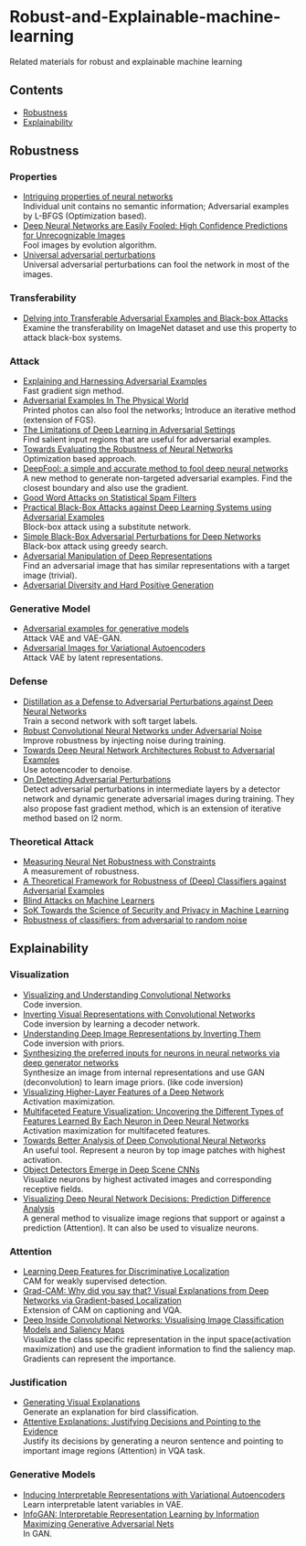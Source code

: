 # Robust-and-Explainable-machine-learning
Related materials for robust and explainable machine learning

## Contents 

- [Robustness](#robustness)
- [Explainability](#explainability)

## Robustness
### Properties
* [Intriguing properties of neural networks](https://arxiv.org/abs/1312.6199) <br/> Individual unit contains no semantic information; Adversarial examples by L-BFGS (Optimization based).
* [Deep Neural Networks are Easily Fooled:
High Confidence Predictions for Unrecognizable Images](https://arxiv.org/abs/1412.1897) <br/> Fool images by evolution algorithm.
* [Universal adversarial perturbations](https://arxiv.org/abs/1610.08401) <br/> Universal adversarial perturbations can fool the network in most of the images.

### Transferability
* [Delving into Transferable Adversarial Examples and Black-box Attacks](https://arxiv.org/abs/1611.02770) <br/> Examine the transferability on ImageNet dataset and use this property to attack black-box systems.


### Attack
* [Explaining and Harnessing Adversarial Examples](https://arxiv.org/abs/1412.6572) <br/> Fast gradient sign method.
* [Adversarial Examples In The Physical World](https://arxiv.org/abs/1607.02533) <br/> Printed photos can also fool the networks; Introduce an iterative method (extension of FGS).
* [The Limitations of Deep Learning in Adversarial Settings](https://arxiv.org/abs/1511.07528) <br/> Find salient input regions that are useful for adversarial examples.
* [Towards Evaluating the Robustness of Neural Networks](https://arxiv.org/abs/1608.04644) <br/> Optimization based approach.
* [DeepFool: a simple and accurate method to fool deep neural networks](https://arxiv.org/pdf/1511.04599.pdf) <br/> A new method to generate non-targeted adversarial examples. Find the closest boundary and also use the gradient.
* [Good Word Attacks on Statistical Spam Filters](http://www.egov.ufsc.br/portal/sites/default/files/anexos/5867-5859-1-PB.pdf)
* [Practical Black-Box Attacks against Deep Learning Systems using Adversarial Examples](https://arxiv.org/abs/1602.02697) <br/> Block-box attack using a substitute network.
* [Simple Black-Box Adversarial Perturbations for Deep Networks](https://arxiv.org/abs/1612.06299) <br/> Black-box attack using greedy search.
* [Adversarial Manipulation of Deep Representations](https://arxiv.org/abs/1511.05122) <br/> Find an adversarial image that has similar representations with a target image (trivial).
* [Adversarial Diversity and Hard Positive Generation](https://arxiv.org/abs/1605.01775)


### Generative Model
* [Adversarial examples for generative models](https://arxiv.org/abs/1702.06832) <br/> Attack VAE and VAE-GAN.
* [Adversarial Images for Variational Autoencoders](https://arxiv.org/abs/1612.00155) <br/> Attack VAE by latent representations. 

### Defense
* [Distillation as a Defense to Adversarial Perturbations against Deep Neural Networks](https://arxiv.org/abs/1511.04508) <br/> Train a second network with soft target labels.
* [Robust Convolutional Neural Networks under Adversarial Noise](https://arxiv.org/abs/1511.06306) <br/> Improve robustness by injecting noise during training.
* [Towards Deep Neural Network Architectures Robust to Adversarial Examples](https://arxiv.org/abs/1412.5068) <br/> Use aotoencoder to denoise.
* [On Detecting Adversarial Perturbations](https://arxiv.org/abs/1702.04267) <br/> Detect adversarial perturbations in intermediate layers by a detector network and dynamic generate adversarial images during training. They also propose fast gradient method, which is an extension of iterative method based on l2 norm.

### Theoretical Attack
* [Measuring Neural Net Robustness with Constraints](https://arxiv.org/pdf/1605.07262.pdf)<br/>A measurement of robustness.
* [A Theoretical Framework for Robustness of (Deep) Classifiers against Adversarial Examples](https://arxiv.org/abs/1612.00334)
* [Blind Attacks on Machine Learners](https://papers.nips.cc/paper/6482-blind-attacks-on-machine-learners)
* [SoK Towards the Science of Security and Privacy in Machine Learning](https://spqr.eecs.umich.edu/papers/rushanan-sok-oakland14.pdf)
* [Robustness of classifiers: from adversarial to random noise](https://arxiv.org/abs/1608.08967)

## Explainability
### Visualization
* [Visualizing and Understanding Convolutional Networks](https://arxiv.org/abs/1311.2901) <br/> Code inversion.
* [Inverting Visual Representations with Convolutional Networks](https://arxiv.org/abs/1506.02753) <br/> Code inversion by learning a decoder network.
* [Understanding Deep Image Representations by Inverting Them](https://arxiv.org/abs/1412.0035) <br/> Code inversion with priors.
* [Synthesizing the preferred inputs for neurons in neural networks via deep generator networks](https://arxiv.org/abs/1605.09304) <br/> Synthesize an image from internal representations and use GAN (deconvolution) to learn image priors. (like code inversion)
* [Visualizing Higher-Layer Features of a Deep Network](https://www.researchgate.net/publication/265022827_Visualizing_Higher-Layer_Features_of_a_Deep_Network) <br/> Activation maximization.
* [Multifaceted Feature Visualization: Uncovering the Different Types of Features Learned By Each Neuron in Deep Neural Networks](https://arxiv.org/pdf/1602.03616.pdf) <br/> Activation maximization for multifaceted features.
* [Towards Better Analysis of Deep Convolutional Neural Networks](https://arxiv.org/abs/1604.07043) <br/> An useful tool. Represent a neuron by top image patches with highest activation.
* [Object Detectors Emerge in Deep Scene CNNs](https://arxiv.org/abs/1412.6856) <br/> Visualize neurons by highest activated images and corresponding receptive fields.
* [Visualizing Deep Neural Network Decisions: Prediction Difference Analysis](https://arxiv.org/abs/1702.04595) <br/> A general method to visualize image regions that support or against a prediction (Attention). It can also be used to visualize neurons.

### Attention
* [Learning Deep Features for Discriminative Localization](http://cnnlocalization.csail.mit.edu/Zhou_Learning_Deep_Features_CVPR_2016_paper.pdf) <br/> CAM for weakly supervised detection.
* [Grad-CAM: Why did you say that? Visual Explanations from Deep Networks via Gradient-based Localization](https://arxiv.org/abs/1610.02391) <br/> Extension of CAM on captioning and VQA.
* [Deep Inside Convolutional Networks: Visualising Image Classification Models and Saliency Maps](https://arxiv.org/pdf/1312.6034.pdf) <br/> Visualize the class specific representation in the input space(activation maximization) and use the gradient information to find the saliency map. Gradients can
represent the importance.

### Justification
* [Generating Visual Explanations](https://arxiv.org/abs/1603.08507) <br/> Generate an explanation for bird classification.
* [Attentive Explanations: Justifying Decisions and Pointing to the Evidence](https://arxiv.org/abs/1612.04757) <br/> Justify its decisions by generating a neuron sentence and pointing to important image regions (Attention) in VQA task. 

### Generative Models
* [Inducing Interpretable Representations with Variational Autoencoders](https://arxiv.org/abs/1611.07492) <br/> Learn interpretable latent variables in VAE.
* [InfoGAN: Interpretable Representation Learning by Information Maximizing Generative Adversarial Nets](https://arxiv.org/abs/1606.03657) <br/> In GAN.
